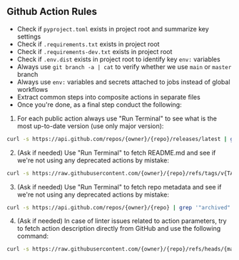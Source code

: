 ## Github Action Rules

- Check if `pyproject.toml` exists in project root and summarize key settings
- Check if `.requirements.txt` exists in project root
- Check if `.requirements-dev.txt` exists in project root
- Check if `.env.dist` exists in project root to identify key `env:` variables
- Always use `git branch -a | cat` to verify whether we use `main` or `master` branch
- Always use `env:` variables and secrets attached to jobs instead of global workflows
- Extract common steps into composite actions in separate files
- Once you're done, as a final step conduct the following: 

1) For each public action always use <tool>"Run Terminal"</tool> to see what is the most up-to-date version (use only major version):

```bash
curl -s https://api.github.com/repos/{owner}/{repo}/releases/latest | grep '"tag_name":' | sed -E 's/.*"v([0-9]+).*/\1/'
```

2) (Ask if needed) Use <tool>"Run Terminal"</tool> to fetch README.md and see if we're not using any deprecated actions by mistake:

```bash
curl -s https://raw.githubusercontent.com/{owner}/{repo}/refs/tags/v{TAG_VERSION}/README.md
```

3) (Ask if needed) Use <tool>"Run Terminal"</tool> to fetch repo metadata and see if we're not using any deprecated actions by mistake:

```bash
curl -s https://api.github.com/repos/{owner}/{repo} | grep '"archived":'
```

4) (Ask if needed) In case of linter issues related to action parameters, try to fetch action description directly from GitHub and use the following command:

```bash
curl -s https://raw.githubusercontent.com/{owner}/{repo}/refs/heads/{main/master}/action.yml
```